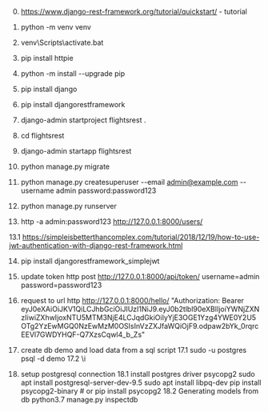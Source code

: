 0. https://www.django-rest-framework.org/tutorial/quickstart/ - tutorial

1. python -m venv venv
2. venv\Scripts\activate.bat
3. pip install httpie
4. python -m install --upgrade pip 
5. pip install django
6. pip install djangorestframework
7. django-admin startproject flightsrest .
8. cd flightsrest 
9. django-admin startapp flightsrest
10. python manage.py migrate
11. python manage.py createsuperuser --email admin@example.com --username admin 
    password:password123

12. python manage.py runserver
13. http -a admin:password123 http://127.0.0.1:8000/users/ 

13.1 https://simpleisbetterthancomplex.com/tutorial/2018/12/19/how-to-use-jwt-authentication-with-django-rest-framework.html

14. pip install djangorestframework_simplejwt
15. update token http post http://127.0.0.1:8000/api/token/ username=admin password=password123
16. request to url
    http http://127.0.0.1:8000/hello/ "Authorization: Bearer eyJ0eXAiOiJKV1QiLCJhbGciOiJIUzI1NiJ9.eyJ0b2tlbl90eXBlIjoiYWNjZXNzIiwiZXhwIjoxNTU5MTM3NjE4LCJqdGkiOiIyYjE3OGE1Yzg4YWE0Y2U5OTg2YzEwMGQ0NzEwMzM0OSIsInVzZXJfaWQiOjF9.odpaw2bYk_0rqrcEEVl7GWDYHQF-Q7XzsCqwl4_b_Zs"

17. create db demo and load data from a sql script
17.1 sudo -u postgres psql -d demo
17.2 \i <path to sql file>

18. setup postgresql connection
18.1 install postgres driver psycopg2
    sudo apt install postgresql-server-dev-9.5
    sudo apt install libpq-dev
    pip install psycopg2-binary #  or     pip install psycopg2
18.2 Generating models from db
    python3.7 manage.py inspectdb 
  
